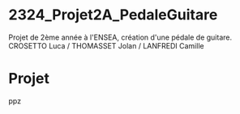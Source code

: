 # 2324_Projet2A_PedaleGuitare
Projet de 2ème année à l'ENSEA, création d'une pédale de guitare. CROSETTO Luca / THOMASSET Jolan / LANFREDI Camille

# Projet 
ppz
